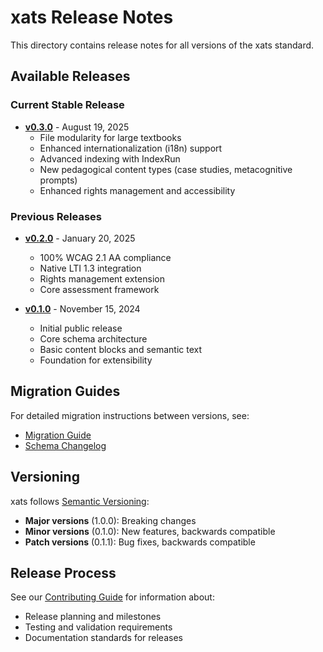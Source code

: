 # xats Release Notes

This directory contains release notes for all versions of the xats standard.

## Available Releases

### Current Stable Release
- **[v0.3.0](v0.3.0.md)** - August 19, 2025
  - File modularity for large textbooks
  - Enhanced internationalization (i18n) support
  - Advanced indexing with IndexRun
  - New pedagogical content types (case studies, metacognitive prompts)
  - Enhanced rights management and accessibility

### Previous Releases
- **[v0.2.0](v0.2.0.md)** - January 20, 2025
  - 100% WCAG 2.1 AA compliance
  - Native LTI 1.3 integration
  - Rights management extension
  - Core assessment framework

- **[v0.1.0](../CHANGELOG.md#010---initial-release)** - November 15, 2024
  - Initial public release
  - Core schema architecture
  - Basic content blocks and semantic text
  - Foundation for extensibility

## Migration Guides

For detailed migration instructions between versions, see:
- [Migration Guide](../guides/migration-guide.md)
- [Schema Changelog](../CHANGELOG.md)

## Versioning

xats follows [Semantic Versioning](https://semver.org/):
- **Major versions** (1.0.0): Breaking changes
- **Minor versions** (0.1.0): New features, backwards compatible
- **Patch versions** (0.1.1): Bug fixes, backwards compatible

## Release Process

See our [Contributing Guide](../../CONTRIBUTING.md) for information about:
- Release planning and milestones
- Testing and validation requirements
- Documentation standards for releases